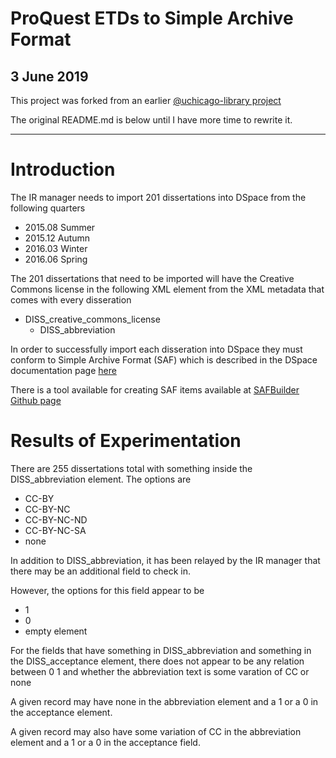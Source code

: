 # ProQuest ETDs to Simple Archive Format 
## 3 June 2019

This project was forked from an earlier [@uchicago-library project](https://github.com/uchicago-library/DSpace-export-of-ETDs)

The original README.md is below until I have more time to rewrite it.


------
# Introduction

The IR manager needs to import 201 dissertations into DSpace from the following quarters

- 2015.08 Summer
- 2015.12 Autumn
- 2016.03 Winter
- 2016.06 Spring

The 201 dissertations that need to be imported will have the Creative Commons license in the following XML element from the XML metadata that comes with every disseration

- DISS_creative_commons_license
    - DISS_abbreviation

In order to successfully import each disseration into DSpace they must conform to Simple Archive Format (SAF) which is described in the DSpace documentation page [here](https://wiki.duraspace.org/display/DSDOC5x/Importing+and+Exporting+Items+via+Simple+Archive+Format)

There is a tool available for creating SAF items available at [SAFBuilder Github page](https://github.com/DSpace-Labs/SAFBuilder)

# Results of Experimentation

There are 255 dissertations total with something inside the DISS_abbreviation element. The options are

- CC-BY
- CC-BY-NC
- CC-BY-NC-ND
- CC-BY-NC-SA
- none

In addition to DISS_abbreviation, it has been relayed by the IR manager that there may be an additional field to check in.

However, the options for this field appear to be 

- 1
- 0
- empty element

For the fields that have something in DISS_abbreviation and something in the DISS_acceptance element, there does not appear to be any relation between 0 1 and whether the abbreviation text is some varation of CC or none

A given record may have none in the abbreviation element and a 1 or a 0 in the acceptance element.

A given record may also have some variation of CC in the abbreviation element and a 1 or a 0 in the acceptance field.

